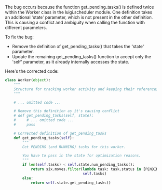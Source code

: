 The bug occurs because the function get_pending_tasks() is defined twice within the Worker class in the luigi.scheduler module. One definition takes an additional 'state' parameter, which is not present in the other definition. This is causing a conflict and ambiguity when calling the function with different parameters.

To fix the bug:
- Remove the definition of get_pending_tasks() that takes the 'state' parameter.
- Update the remaining get_pending_tasks() function to accept only the 'self' parameter, as it already internally accesses the state.

Here's the corrected code:

```python
class Worker(object):
    """
    Structure for tracking worker activity and keeping their references.
    """

    # ... omitted code ...

    # Remove this definition as it's causing conflict
    # def get_pending_tasks(self, state):
    #     # ... omitted code ...
    #     pass

    # Corrected definition of get_pending_tasks
    def get_pending_tasks(self):
        """
        Get PENDING (and RUNNING) tasks for this worker.

        You have to pass in the state for optimization reasons.
        """
        if len(self.tasks) < self.state.num_pending_tasks():
            return six.moves.filter(lambda task: task.status in [PENDING, RUNNING],
                                    self.tasks)
        else:
            return self.state.get_pending_tasks()

```